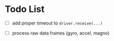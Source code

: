 
# Todo List
- [ ] add proper timeout to `driver.receive(...)`

- [ ] process raw data frames (gyro, accel, magno)